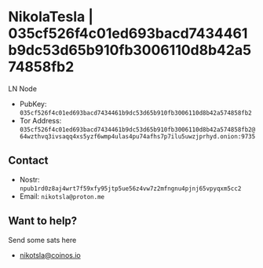 # NikolaTesla | 035cf526f4c01ed693bacd7434461b9dc53d65b910fb3006110d8b42a574858fb2

LN Node

- PubKey: `035cf526f4c01ed693bacd7434461b9dc53d65b910fb3006110d8b42a574858fb2`
- Tor Address: `035cf526f4c01ed693bacd7434461b9dc53d65b910fb3006110d8b42a574858fb2@64wzthvq3ivsaqq4xs5yzf6wmp4ulas4pu74afhs7p7ilu5uwzjprhyd.onion:9735`

## Contact

- Nostr: `npub1rd0z8aj4wrt7f59xfy95jtp5ue56z4vw7z2mfngnu4pjnj65vpyqxm5cc2`
- Email: `nikotsla@proton.me`

## Want to help?

Send some sats here

- nikotsla@coinos.io
